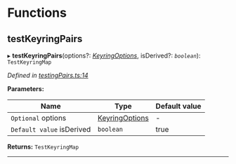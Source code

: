 

# Functions

<a id="testkeyringpairs"></a>

##  testKeyringPairs

▸ **testKeyringPairs**(options?: *[KeyringOptions](_types_.md#keyringoptions)*, isDerived?: *`boolean`*): `TestKeyringMap`

*Defined in [testingPairs.ts:14](https://github.com/polkadot-js/common/blob/66803c5/packages/keyring/src/testingPairs.ts#L14)*

**Parameters:**

| Name | Type | Default value |
| ------ | ------ | ------ |
| `Optional` options | [KeyringOptions](_types_.md#keyringoptions) | - |
| `Default value` isDerived | `boolean` | true |

**Returns:** `TestKeyringMap`

___

